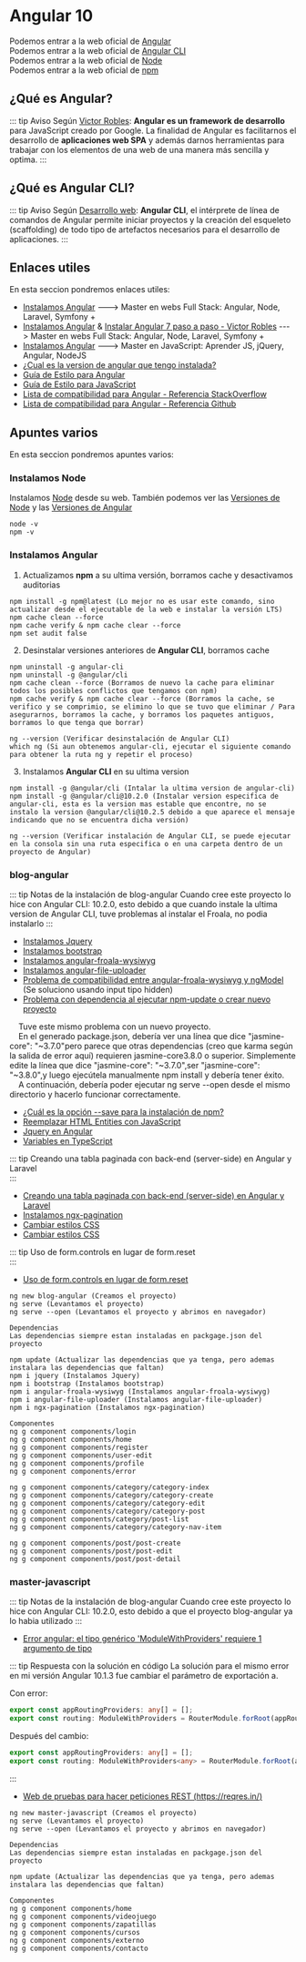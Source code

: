 # Angular 10

Podemos entrar a la web oficial de [Angular](https://angular.io/)<br>
Podemos entrar a la web oficial de [Angular CLI](https://angular.io/cli)<br>
Podemos entrar a la web oficial de [Node](https://nodejs.org/es/)<br>
Podemos entrar a la web oficial de [npm](https://www.npmjs.com/)

## ¿Qué es Angular?

::: tip Aviso
Según [Victor Robles](https://victorroblesweb.es/2017/08/05/que-es-angular-y-para-que-sirve/): **Angular es un framework de desarrollo** para JavaScript creado por Google. La finalidad de Angular es facilitarnos el desarrollo de **aplicaciones web SPA** y además darnos herramientas para trabajar con los elementos de una web de una manera más sencilla y optima.
:::

## ¿Qué es Angular CLI?

::: tip Aviso
Según [Desarrollo web](https://desarrolloweb.com/articulos/angular-cli.html): **Angular CLI**, el intérprete de línea de comandos de Angular permite iniciar proyectos y la creación del esqueleto (scaffolding) de todo tipo de artefactos necesarios para el desarrollo de aplicaciones.
:::

## Enlaces utiles

En esta seccion pondremos enlaces utiles:

* [Instalamos Angular](https://www.udemy.com/course/master-en-desarrollo-web-full-stack-angular-node-laravel-symfony/learn/lecture/13239438#overview) ---> Master en webs Full Stack: Angular, Node, Laravel, Symfony +
* [Instalamos Angular](https://www.udemy.com/course/master-en-desarrollo-web-full-stack-angular-node-laravel-symfony/learn/lecture/13666344#overview) & [Instalar Angular 7 paso a paso - Victor Robles](https://victorroblesweb.es/2018/11/20/instalar-angular-7-paso-a-paso/) ---> Master en webs Full Stack: Angular, Node, Laravel, Symfony +
* [Instalamos Angular](https://www.udemy.com/course/master-en-javascript-aprender-js-jquery-angular-nodejs-y-mas/learn/lecture/10311524#overview) ---> Master en JavaScript: Aprender JS, jQuery, Angular, NodeJS
* [¿Cual es la version de angular que tengo instalada?](https://es.stackoverflow.com/questions/205257/cual-es-la-version-de-angular-que-tengo-instalada)
* [Guía de Estilo para Angular](https://angular.io/guide/styleguide)
* [Guía de Estilo para JavaScript](http://developinginspanish.com/2018/03/31/guia-de-estilo-javascript-de-google/)
* [Lista de compatibilidad para Angular - Referencia StackOverflow](https://stackoverflow.com/questions/60248452/is-there-a-compatibility-list-for-angular-angular-cli-and-node-js)
* [Lista de compatibilidad para Angular - Referencia Github](https://gist.github.com/LayZeeDK/c822cc812f75bb07b7c55d07ba2719b3)

## Apuntes varios

En esta seccion pondremos apuntes varios:

### Instalamos Node
Instalamos [Node](https://nodejs.org/es/) desde su web. También podemos ver las [Versiones de Node](https://nodejs.org/es/download/releases/) y las [Versiones de Angular](https://angular.io/docs)
```
node -v
npm -v
```

### Instalamos Angular
1. Actualizamos **npm** a su ultima versión, borramos cache y desactivamos auditorias
```
npm install -g npm@latest (Lo mejor no es usar este comando, sino actualizar desde el ejecutable de la web e instalar la versión LTS)
npm cache clean --force 
npm cache verify & npm cache clear --force
npm set audit false
```

2. Desinstalar versiones anteriores de **Angular CLI**, borramos cache
```
npm uninstall -g angular-cli 
npm uninstall -g @angular/cli
npm cache clean --force (Borramos de nuevo la cache para eliminar todos los posibles conflictos que tengamos con npm)
npm cache verify & npm cache clear --force (Borramos la cache, se verifico y se comprimio, se elimino lo que se tuvo que eliminar / Para asegurarnos, borramos la cache, y borramos los paquetes antiguos, borramos lo que tenga que borrar)

ng --version (Verificar desinstalación de Angular CLI)
which ng (Si aun obtenemos angular-cli, ejecutar el siguiente comando para obtener la ruta ng y repetir el proceso)
```

3. Instalamos **Angular CLI** en su ultima version
```
npm install -g @angular/cli (Intalar la ultima version de angular-cli)
npm install -g @angular/cli@10.2.0 (Instalar version especifica de angular-cli, esta es la version mas estable que encontre, no se instalo la version @angular/cli@10.2.5 debido a que aparece el mensaje indicando que no se encuentra dicha versión) 

ng --version (Verificar instalación de Angular CLI, se puede ejecutar en la consola sin una ruta especifica o en una carpeta dentro de un proyecto de Angular)
```

### blog-angular

::: tip Notas de la instalación de blog-angular
Cuando cree este proyecto lo hice con Angular CLI: 10.2.0, esto debido a que cuando instale la ultima version de Angular CLI, tuve problemas al instalar el Froala, no podia instalarlo
:::

* [Instalamos Jquery](https://www.npmjs.com/package/jquery)
* [Instalamos bootstrap](https://www.npmjs.com/package/bootstrap)
* [Instalamos angular-froala-wysiwyg](https://www.npmjs.com/package/angular-froala-wysiwyg)
* [Instalamos angular-file-uploader](https://www.npmjs.com/package/angular-file-uploader)
* [Problema de compatibilidad entre angular-froala-wysiwyg y ngModel](https://github.com/froala/angular-froala-wysiwyg/issues/4) (Se soluciono usando input tipo hidden)
* [Problema con dependencia al ejecutar npm-update o crear nuevo proyecto](https://stackoverflow.com/questions/68339098/when-i-run-ng-new-npm-has-a-dependency-problem) 

&nbsp;&nbsp;&nbsp;&nbsp;Tuve este mismo problema con un nuevo proyecto.</br>
&nbsp;&nbsp;&nbsp;&nbsp;En el generado package.json, debería ver una línea que dice "jasmine-core": "~3.7.0"pero parece que otras dependencias (creo que karma según la salida de error aquí) requieren jasmine-core3.8.0 o superior. Simplemente edite la línea que dice "jasmine-core": "~3.7.0",ser "jasmine-core": "~3.8.0",y luego ejecútela manualmente npm install y debería tener éxito.</br>
&nbsp;&nbsp;&nbsp;&nbsp;A continuación, debería poder ejecutar ng serve --open desde el mismo directorio y hacerlo funcionar correctamente.

* [¿Cuál es la opción --save para la instalación de npm?](https://www.it-swarm-es.com/es/node.js/cual-es-la-opcion-save-para-la-instalacion-de-npm/1043235520/#:~:text=A%20partir%20de%20npm%205.0,save%20ya%20no%20es%20necesaria.)
* [Reemplazar HTML Entities con JavaScript](https://victorroblesweb.es/2019/01/20/reemplazar-html-entities-con-javascript/)
* [Jquery en Angular](https://victorroblesweb.es/2016/12/26/como-usar-jquery-en-angular-2/)
* [Variables en TypeScript](https://www.cosmiclearn.com/lang-es/typescript-variables.php)

::: tip Creando una tabla paginada con back-end (server-side) en Angular y Laravel
<br>
:::
* [Creando una tabla paginada con back-end (server-side) en Angular y Laravel](https://asfo.medium.com/creando-una-tabla-paginada-con-back-end-server-side-en-angular-5e2c90428318)
* [Instalamos ngx-pagination](https://www.npmjs.com/package/ngx-pagination)
* [Cambiar estilos CSS](https://www.it-swarm-es.com/es/html/cambiar-css-de-paginacion-ngx/810639767/)
* [Cambiar estilos CSS](https://stackoverflow.com/questions/55419031/change-ngx-pagination-css)

::: tip Uso de form.controls en lugar de form.reset
<br>
:::
* [Uso de form.controls en lugar de form.reset](https://stackoverflow.com/questions/50197347/how-to-reset-only-specific-fields-of-form-in-angular-5)

```
ng new blog-angular (Creamos el proyecto)
ng serve (Levantamos el proyecto)
ng serve --open (Levantamos el proyecto y abrimos en navegador)

Dependencias
Las dependencias siempre estan instaladas en packgage.json del proyecto

npm update (Actualizar las dependencias que ya tenga, pero ademas instalara las dependencias que faltan)
npm i jquery (Instalamos Jquery)
npm i bootstrap (Instalamos bootstrap)
npm i angular-froala-wysiwyg (Instalamos angular-froala-wysiwyg)
npm i angular-file-uploader (Instalamos angular-file-uploader)
npm i ngx-pagination (Instalamos ngx-pagination)

Componentes
ng g component components/login
ng g component components/home
ng g component components/register
ng g component components/user-edit
ng g component components/profile
ng g component components/error

ng g component components/category/category-index
ng g component components/category/category-create
ng g component components/category/category-edit
ng g component components/category/category-post
ng g component components/category/post-list
ng g component components/category/category-nav-item

ng g component components/post/post-create
ng g component components/post/post-edit
ng g component components/post/post-detail
```

### master-javascript

::: tip Notas de la instalación de blog-angular
Cuando cree este proyecto lo hice con Angular CLI: 10.2.0, esto debido a que el proyecto blog-angular ya lo habia utilizado
:::

* [Error angular: el tipo genérico 'ModuleWithProviders' requiere 1 argumento de tipo](https://stackoverflow.com/questions/62755093/angular-error-generic-type-modulewithproviderst-requires-1-type-arguments)

::: tip Respuesta con la solución en código
La solución para el mismo error en mi versión Angular 10.1.3 fue cambiar el parámetro de exportación a.

Con error:
```typescript
export const appRoutingProviders: any[] = [];
export const routing: ModuleWithProviders = RouterModule.forRoot(appRoutes);
```

Después del cambio:
```typescript
export const appRoutingProviders: any[] = [];
export const routing: ModuleWithProviders<any> = RouterModule.forRoot(appRoutes);
```
:::

* [Web de pruebas para hacer peticiones REST (https://reqres.in/)](https://reqres.in/)

```
ng new master-javascript (Creamos el proyecto)
ng serve (Levantamos el proyecto)
ng serve --open (Levantamos el proyecto y abrimos en navegador)

Dependencias
Las dependencias siempre estan instaladas en packgage.json del proyecto

npm update (Actualizar las dependencias que ya tenga, pero ademas instalara las dependencias que faltan)

Componentes
ng g component components/home
ng g component components/videojuego
ng g component components/zapatillas
ng g component components/cursos
ng g component components/externo
ng g component components/contacto
```